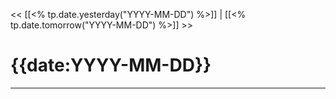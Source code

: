 
<< [[<% tp.date.yesterday("YYYY-MM-DD") %>]] | [[<% tp.date.tomorrow("YYYY-MM-DD") %>]] >>
# {{date:YYYY-MM-DD}}
---

## 